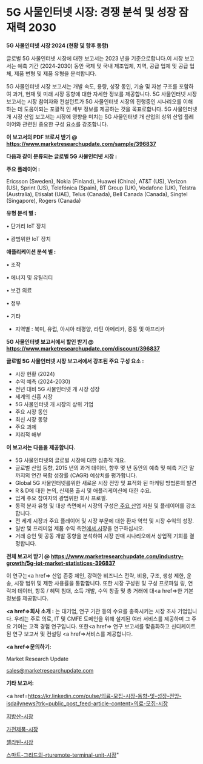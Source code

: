 # 5G 사물인터넷 시장: 경쟁 분석 및 성장 잠재력 2030

<strong>5G 사물인터넷 시장 2024 (현황 및 향후 동향)</strong>

글로벌 5G 사물인터넷 시장에 대한 보고서는 2023 년을 기준으로합니다.이 시장 보고서는 예측 기간 (2024-2030) 동안 국제 및 국내 제조업체, 지역, 공급 업체 및 공급 업체, 제품 변형 및 제품 유형을 분석합니다.

5G 사물인터넷 시장 보고서는 개발 속도, 용량, 성장 동인, 기술 및 자본 구조를 포함하여 과거, 현재 및 미래 시장 동향에 대한 자세한 정보를 제공합니다. 5G 사물인터넷 시장 보고서는 시장 참여자와 컨설턴트가 5G 사물인터넷 시장의 진행중인 시나리오를 이해하는 데 도움이되는 포괄적 인 세부 정보를 제공하는 것을 목표로합니다. 5G 사물인터넷 개 시장 산업 보고서는 시장에 영향을 미치는 5G 사물인터넷 개 산업의 상위 산업 플레이어와 관련된 중요한 구성 요소를 강조합니다.



<strong>이 보고서의 PDF 브로셔 받기 @ <a href=https://www.marketresearchupdate.com/sample/396837>https://www.marketresearchupdate.com/sample/396837</a></strong>



<strong>다음과 같이 분류되는 글로벌 5G 사물인터넷 시장 :</strong>



<strong>주요 플레이어 :</strong>

Ericsson (Sweden), Nokia (Finland), Huawei (China), AT&T (US), Verizon (US), Sprint (US), Telefónica (Spain), BT Group (UK), Vodafone (UK), Telstra (Australia), Etisalat (UAE), Telus (Canada), Bell Canada (Canada), Singtel (Singapore), Rogers (Canada)



<strong>유형 분석 별 :</strong>

• 단거리 IoT 장치

• 광범위한 IoT 장치



<strong>애플리케이션 분석 별 :</strong>

• 조작

• 에너지 및 유틸리티

• 보건 의료

• 정부

• 기타

<ul>
  <li>지역별 : 북미, 유럽, 아시아 태평양, 라틴 아메리카, 중동 및 아프리카</li>
</ul>


<strong>5G 사물인터넷 보고서에서 할인 받기 @ <a href=https://www.marketresearchupdate.com/discount/396837>https://www.marketresearchupdate.com/discount/396837</a></strong>



<strong>글로벌 5G 사물인터넷 시장 보고서에서 강조된 주요 구성 요소 :</strong>
<ul>
  <li>시장 현황 (2024)</li>
  <li>수익 예측 (2024-2030)</li>
  <li>전년 대비 5G 사물인터넷 개 시장 성장</li>
  <li>세계의 신흥 시장</li>
  <li>5G 사물인터넷 개 시장의 상위 기업</li>
  <li>주요 시장 동인</li>
  <li>최신 시장 동향</li>
  <li>주요 과제</li>
  <li>지리적 해부</li>
</ul>


<strong>이 보고서는 다음을 제공합니다.</strong>
<ul>
  <li>5G 사물인터넷의 글로벌 시장에 대한 심층적 개요.</li>
  <li>글로벌 산업 동향, 2015 년의 과거 데이터, 향후 몇 년 동안의 예측 및 예측 기간 말까지의 연간 복합 성장률 (CAGR) 예상치를 평가합니다.</li>
  <li>Global 5G 사물인터넷를위한 새로운 시장 전망 및 표적화 된 마케팅 방법론의 발견</li>
  <li>R &amp; D에 대한 논의, 신제품 출시 및 애플리케이션에 대한 수요.</li>
  <li>업계 주요 참여자의 광범위한 회사 프로필.</li>
  <li>동적 분자 유형 및 대상 측면에서 시장의 구성은<a href=> 주요 산</a>업 자원 및 플레이어를 강조합니다.</li>
  <li>전 세계 시장과 주요 플레이어 및 시장 부문에 대한 환자 역학 및 시장 수익의 성장.</li>
  <li>일반 및 프리미엄 제품 수익 측면<a href=>에서 시</a>장을 연구하십시오.</li>
  <li>거래 승인 및 공동 개발 동향을 분석하여 시장 판매 시나리오에서 상업적 기회를 결정합니다.</li>
</ul>



<strong>전체 보고서 받기 @ <a href=https://www.marketresearchupdate.com/industry-growth/5g-iot-market-statistices-396837>https://www.marketresearchupdate.com/industry-growth/5g-iot-market-statistices-396837</a></strong>

이 연구는<a href=> 산업 존중</a> 체인, 강력한 비즈니스 전략, 비용, 구조, 생성 제한, 운송, 시장 범위 및 제한 사용률을 통합합니다. 또한 시장 구성원 및 구성 프로파일 링, 연락처 데이터, 항목 / 혜택 침대, 소득 개발, 수익 창출 및 총 거래에 대<a href=>한 기본 </a>정보를 제공합니다.



<strong><a href=>회사 소</a>개 :</strong>
는 대기업, 연구 기관 등의 수요를 충족시키는 시장 조사 기업입니다. 우리는 주로 의료, IT 및 CMFE 도메인을 위해 설계된 여러 서비스를 제공하며 그 주요 기여는 고객 경험 연구입니다. 또한<a href=> 연구 보</a>고서를 맞춤화하고 신디케이트 된 연구 보고서 및 컨설팅 <a href=>서비스</a>를 제공합니다.



<strong><a href=>문의하기:</a></strong>

Market Research Update

sales@marketresearchupdate.com



<strong>기타 보고서:</strong>

<a href=https://kr.linkedin.com/pulse/의료-모집-시장-동향-및-성장-전망-isdailynews?trk=public_post_feed-article-content>의료-모집-시장</a>

<a href=https://www.linkedin.com/pulse/지방산-시장-규모-및-성장-2023-trend-tracking-tips-360-analysis/>지방산-시장</a>

<a href=https://www.linkedin.com/pulse/가전제품-시장-동향-및-성장-전망-market-matrix-musings-analysis-7orhf/>가전제품-시장</a>

<a href=https://www.linkedin.com/pulse/젤라틴-시장-경쟁-분석-및-성장-잠재력-2029-trendsetters-talk-360-analysis-hwerf/>젤라틴-시장</a>

<a href=https://www.linkedin.com/pulse/스마트-그리드의-rturemote-terminal-unit-시장-21b1c/>스마트-그리드의-rturemote-terminal-unit-시장</a>"
